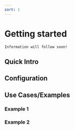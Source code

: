 ```yaml
---
sort: 1
---
```


# Getting started

```note
Information will follow soon!
```

## Quick Intro

## Configuration

## Use Cases/Examples

### Example 1

### Example 2
